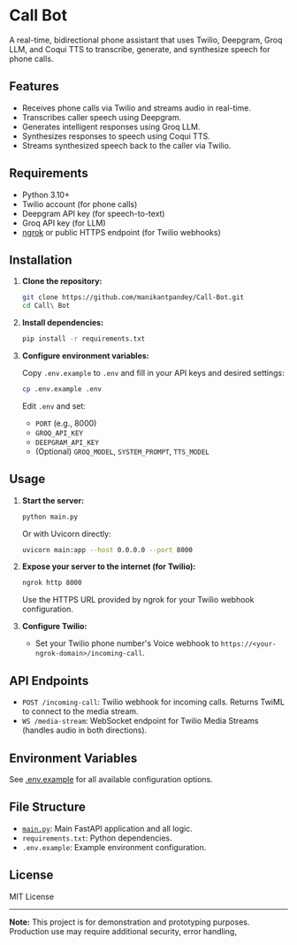 # Call Bot

A real-time, bidirectional phone assistant that uses Twilio, Deepgram, Groq LLM, and Coqui TTS to transcribe, generate, and synthesize speech for phone calls.

## Features

- Receives phone calls via Twilio and streams audio in real-time.
- Transcribes caller speech using Deepgram.
- Generates intelligent responses using Groq LLM.
- Synthesizes responses to speech using Coqui TTS.
- Streams synthesized speech back to the caller via Twilio.

## Requirements

- Python 3.10+
- Twilio account (for phone calls)
- Deepgram API key (for speech-to-text)
- Groq API key (for LLM)
- [ngrok](https://ngrok.com/) or public HTTPS endpoint (for Twilio webhooks)

## Installation

1. **Clone the repository:**

   ```sh
   git clone https://github.com/manikantpandey/Call-Bot.git
   cd Call\ Bot
   ```

2. **Install dependencies:**

   ```sh
   pip install -r requirements.txt
   ```

3. **Configure environment variables:**

   Copy `.env.example` to `.env` and fill in your API keys and desired settings:

   ```sh
   cp .env.example .env
   ```

   Edit `.env` and set:
   - `PORT` (e.g., 8000)
   - `GROQ_API_KEY`
   - `DEEPGRAM_API_KEY`
   - (Optional) `GROQ_MODEL`, `SYSTEM_PROMPT`, `TTS_MODEL`

## Usage

1. **Start the server:**

   ```sh
   python main.py
   ```

   Or with Uvicorn directly:

   ```sh
   uvicorn main:app --host 0.0.0.0 --port 8000
   ```

2. **Expose your server to the internet (for Twilio):**

   ```sh
   ngrok http 8000
   ```

   Use the HTTPS URL provided by ngrok for your Twilio webhook configuration.

3. **Configure Twilio:**

   - Set your Twilio phone number's Voice webhook to `https://<your-ngrok-domain>/incoming-call`.

## API Endpoints

- `POST /incoming-call`: Twilio webhook for incoming calls. Returns TwiML to connect to the media stream.
- `WS /media-stream`: WebSocket endpoint for Twilio Media Streams (handles audio in both directions).

## Environment Variables

See [.env.example](.env.example) for all available configuration options.

## File Structure

- [`main.py`](main.py): Main FastAPI application and all logic.
- `requirements.txt`: Python dependencies.
- `.env.example`: Example environment configuration.

## License

MIT License

---

**Note:** This project is for demonstration and prototyping purposes. Production use may require additional security, error handling,